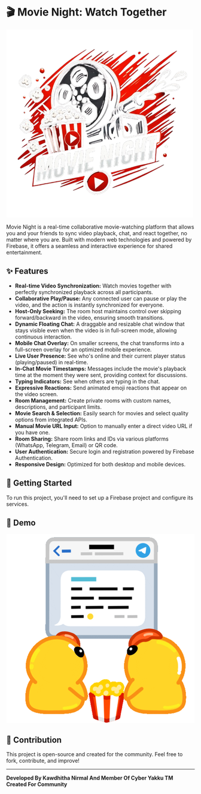 # 🎬 Movie Night: Watch Together

![Movie Night Logo](/logo/Movie%20Night.png)

Movie Night is a real-time collaborative movie-watching platform that allows you and your friends to sync video playback, chat, and react together, no matter where you are. Built with modern web technologies and powered by Firebase, it offers a seamless and interactive experience for shared entertainment.

## ✨ Features

*   **Real-time Video Synchronization:** Watch movies together with perfectly synchronized playback across all participants.
*   **Collaborative Play/Pause:** Any connected user can pause or play the video, and the action is instantly synchronized for everyone.
*   **Host-Only Seeking:** The room host maintains control over skipping forward/backward in the video, ensuring smooth transitions.
*   **Dynamic Floating Chat:** A draggable and resizable chat window that stays visible even when the video is in full-screen mode, allowing continuous interaction.
*   **Mobile Chat Overlay:** On smaller screens, the chat transforms into a full-screen overlay for an optimized mobile experience.
*   **Live User Presence:** See who's online and their current player status (playing/paused) in real-time.
*   **In-Chat Movie Timestamps:** Messages include the movie's playback time at the moment they were sent, providing context for discussions.
*   **Typing Indicators:** See when others are typing in the chat.
*   **Expressive Reactions:** Send animated emoji reactions that appear on the video screen.
*   **Room Management:** Create private rooms with custom names, descriptions, and participant limits.
*   **Movie Search & Selection:** Easily search for movies and select quality options from integrated APIs.
*   **Manual Movie URL Input:** Option to manually enter a direct video URL if you have one.
*   **Room Sharing:** Share room links and IDs via various platforms (WhatsApp, Telegram, Email) or QR code.
*   **User Authentication:** Secure login and registration powered by Firebase Authentication.
*   **Responsive Design:** Optimized for both desktop and mobile devices.

## 🚀 Getting Started

To run this project, you'll need to set up a Firebase project and configure its services.


## 🎥 Demo

[![Movie Night GIF](/logo/movie.gif)](https://movienight.kawwa.site)


## 🤝 Contribution

This project is open-source and created for the community. Feel free to fork, contribute, and improve!

---

**Developed By Kawdhitha Nirmal And Member Of Cyber Yakku TM**
**Created For Community**
